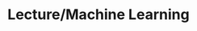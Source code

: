 ---
layout: board
title: Lecture/Machine Learning
permalink: posts/Lecture/Machine Learning
author_profile: false
sidebar:
    nav: "category"
---